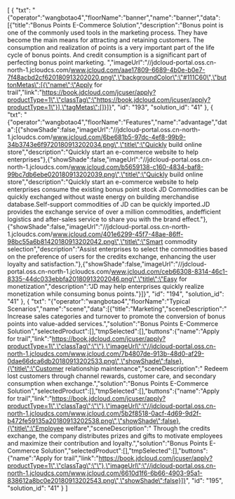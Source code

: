 [
    {
        "txt": "{\"operator\":\"wangbotao4\",\"floorName\":\"banner\",\"name\":\"banner\",\"data\":[{\"title\":\"Bonus Points E-Commerce Solution\",\"description\":\"Bonus point is one of the commonly used tools in the marketing process. They have become the main means for attracting and retaining customers. The consumption and realization of points is a very important part of the life cycle of bonus points. And credit consumption is a significant part of perfecting bonus point marketing. \",\"imageUrl\":\"//jdcloud-portal.oss.cn-north-1.jcloudcs.com/www.jcloud.com/aae17809-6689-4b0e-b0e7-7f48acbd2cf620180913202020.png\",\"backgroundColor\":\"#111C60\",\"buttonMetas\":[{\"name\":\"Apply for trail\",\"link\":\"https://book.jdcloud.com/jcuser/apply?productType=1\",\"classTag\":\"https://book.jdcloud.com/jcuser/apply?productType=1\"}],\"tagMetas\":[]}]}",
        "id": "193",
        "solution_id": "41"
    },
    {
        "txt": "{\"operator\":\"wangbotao4\",\"floorName\":\"Features\",\"name\":\"advantage\",\"data\":[{\"showShade\":false,\"imageUrl\":\"//jdcloud-portal.oss.cn-north-1.jcloudcs.com/www.jcloud.com/6be681b5-97dc-4ef8-99b9-34b3743e6f9720180913202034.png\",\"title\":\"Quickly build online store\",\"description\":\"Quickly start an e-commerce website to help enterprises\"},{\"showShade\":false,\"imageUrl\":\"//jdcloud-portal.oss.cn-north-1.jcloudcs.com/www.jcloud.com/b5659138-c160-4834-baf8-99bc7db6ebe020180913202039.png\",\"title\":\"Quickly build online store\",\"description\":\"Quickly start an e-commerce website to help enterprises consume the existing bonus point stock JD Commodities can be quickly exchanged without waste energy on building merchandise database.Self-support commodities of JD can be quickly imported.JD provides the exchange service of over a million commodities, andefficient logistics and after-sales service to share you with the brand effect.\"},{\"showShade\":false,\"imageUrl\":\"//jdcloud-portal.oss.cn-north-1.jcloudcs.com/www.jcloud.com/401e6299-45f7-48ae-86ff-98bc55a6b81420180913202042.png\",\"title\":\"Smart commodity selection\",\"description\":\"Assist enterprises to select the commodities based on the preference of users for the credits exchange, enhancing the user loyalty and satisfaction.\"},{\"showShade\":false,\"imageUrl\":\"//jdcloud-portal.oss.cn-north-1.jcloudcs.com/www.jcloud.com/ceb66308-8314-46c1-8335-44dc033ebbfa20180913202046.png\",\"title\":\"Easy for monetization\",\"description\":\"JD may help enterprises quickly realize monetization while consuming bonus points.\"}]}",
        "id": "194",
        "solution_id": "41"
    },
    {
        "txt": "{\"operator\":\"wangbotao4\",\"floorName\":\"Typical Scenarios\",\"name\":\"scene\",\"data\":[{\"title\":\"Marketing\",\"sceneDescription\":\" Increase sales categories and turnover to promote the conversion of bonus points into value-added services.\",\"solution\":\"Bonus Points E-Commerce Solution\",\"selectedProduct\":[],\"tmpSelected\":[],\"buttons\":{\"name\":\"Apply for trail\",\"link\":\"https://book.jdcloud.com/jcuser/apply?productType=1\",\"classTag\":\"\"},\"imageUrl\":\"//jdcloud-portal.oss.cn-north-1.jcloudcs.com/www.jcloud.com/7b4807de-913b-48d0-af29-0dae66dca6db20180913202533.png\",\"showShade\":false},{\"title\":\"Customer relationship maintenance\",\"sceneDescription\":\" Redeem lost customers through channel rewards, customer care, and secondary consumption when exchange.\",\"solution\":\"Bonus Points E-Commerce Solution\",\"selectedProduct\":[],\"tmpSelected\":[],\"buttons\":{\"name\":\"Apply for trail\",\"link\":\"https://book.jdcloud.com/jcuser/apply?productType=1\",\"classTag\":\"\"},\"imageUrl\":\"//jdcloud-portal.oss.cn-north-1.jcloudcs.com/www.jcloud.com/5b2f8518-0acf-4d69-9d2f-b472fe59135a20180913202538.png\",\"showShade\":false},{\"title\":\"Employee welfare\",\"sceneDescription\":\" Through the credits exchange, the company distributes prizes and gifts to motivate employees and maximize their contribution and loyalty.\",\"solution\":\"Bonus Points E-Commerce Solution\",\"selectedProduct\":[],\"tmpSelected\":[],\"buttons\":{\"name\":\"Apply for trail\",\"link\":\"https://book.jdcloud.com/jcuser/apply?productType=1\",\"classTag\":\"\"},\"imageUrl\":\"//jdcloud-portal.oss.cn-north-1.jcloudcs.com/www.jcloud.com/6610d1f6-6b66-4903-95a1-838612a8bc0e20180913202543.png\",\"showShade\":false}]}",
        "id": "195",
        "solution_id": "41"
    }
]